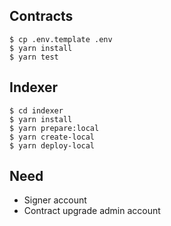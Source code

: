 ## Contracts
```
$ cp .env.template .env
$ yarn install
$ yarn test
```

## Indexer
```
$ cd indexer
$ yarn install
$ yarn prepare:local
$ yarn create-local
$ yarn deploy-local
```

## Need
- Signer account
- Contract upgrade admin account
